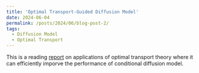 ```yaml
---
title: 'Optimal Transport-Guided Diffusion Model'
date: 2024-06-04
permalink: /posts/2024/06/blog-post-2/
tags:
  - Diffusion Model
  - Optimal Transport
---
```


This is a reading [report](../files/Optimal_Transport_Guided_Conditional_Score_Based_Diffusion_Model.pdf) on applications of optimal transport theory where it can efficiently imporve the performance of conditional diffusion model.
